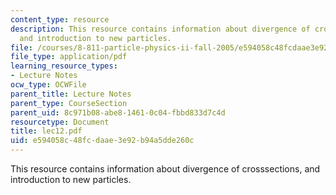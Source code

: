 ```yaml
---
content_type: resource
description: This resource contains information about divergence of crosssections,
  and introduction to new particles.
file: /courses/8-811-particle-physics-ii-fall-2005/e594058c48fcdaae3e92b94a5dde260c_lec12.pdf
file_type: application/pdf
learning_resource_types:
- Lecture Notes
ocw_type: OCWFile
parent_title: Lecture Notes
parent_type: CourseSection
parent_uid: 8c971b08-abe8-1461-0c04-fbbd833d7c4d
resourcetype: Document
title: lec12.pdf
uid: e594058c-48fc-daae-3e92-b94a5dde260c
---
```

This resource contains information about divergence of crosssections, and introduction to new particles.

